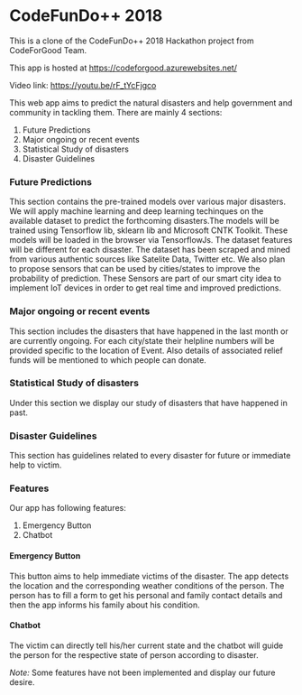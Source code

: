 # CodeFunDo++ 2018
This is a clone of the CodeFunDo++ 2018 Hackathon project from CodeForGood Team.

This app is hosted at https://codeforgood.azurewebsites.net/

Video link: https://youtu.be/rF_tYcFjgco

This web app aims to predict the natural disasters and help government and community in tackling them. There are mainly 4 sections:

1. Future Predictions 
2. Major ongoing or recent events
3. Statistical Study of disasters
4. Disaster Guidelines

### Future Predictions
This section contains the pre-trained models over various major disasters. We will apply machine learning and deep learning techinques on the available dataset to predict the forthcoming disasters.The models will be trained using Tensorflow lib, sklearn lib and Microsoft CNTK Toolkit. These models will be loaded in the browser via TensorflowJs. The dataset features will be different for each disaster. The dataset has been scraped and mined from various authentic sources like Satelite Data, Twitter etc.
We also plan to propose sensors that can be used by cities/states to improve the probability of prediction. These Sensors are part of our smart city idea to implement IoT devices in order to get real time and improved predictions. 

### Major ongoing or recent events
This section includes the disasters that have happened in the last month or are currently ongoing. For each city/state their helpline numbers will be provided specific to the location of Event.
Also details of associated relief funds will be mentioned to which people can donate.

### Statistical Study of disasters
Under this section we display our study of disasters that have happened in past.

### Disaster Guidelines
This section has guidelines related to every disaster for future or immediate help to victim.

### Features
Our app has following features:
1. Emergency Button
2. Chatbot

#### Emergency Button 
This button aims to help immediate victims of the disaster. The app detects the location and the corresponding weather conditions of the person. The person has to fill a form to get his personal and family contact details and then the app informs his family about his condition.

#### Chatbot
The victim can directly tell his/her current state and the chatbot will guide the person for the respective state of person according to disaster.

*Note:* Some features have not been implemented and display our future desire.
